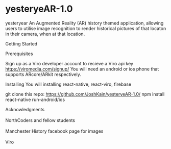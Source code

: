 # yesteryeAR-1.0

yesteryear
An Augmented Reality (AR) history themed application, allowing users to utilise image recognition to render historical pictures of that locaton in their camera, when at that location.

Getting Started

Prerequisites

Sign up as a Viro developer account to recieve a Viro api key https://viromedia.com/signup/
You will need an android or ios phone that supports ARcore/ARkit respectively. 

Installing
You will installing react-native, react-viro, firebase


git clone this repo: https://github.com/JoshKain/yesteryeAR-1.0/
npm install 
react-native run-android/ios

Acknowledgments
<br></br>
NorthCoders and fellow students
<br></br>
Manchester History facebook page for images
<br></br>
Viro
